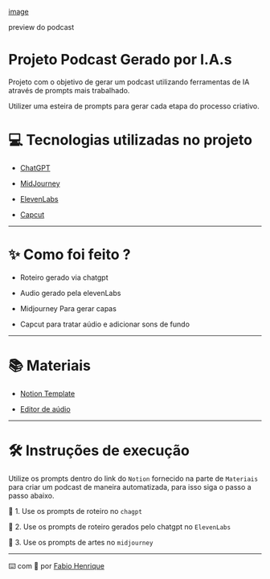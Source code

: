 
[image](https://github.com/FabioAgroTechnology/prompts-inteligentes-para-podcast/assets/86381956/f745354a-e6b9-4067-9791-4403a6ab073a)

preview do podcast

# Projeto Podcast Gerado por I.A.s #


Projeto com o objetivo de gerar um podcast utilizando ferramentas de IA através de prompts mais trabalhado.

Utilizer uma esteira de prompts para gerar cada etapa do processo criativo.

# 💻 Tecnologias utilizadas no projeto #

* [ChatGPT](https://chatgpt.com/?oai-dm=1)
  
* [MidJourney](https://www.midjourney.com/showcase)
   
* [ElevenLabs](https://elevenlabs.io/)
  
* [Capcut](https://www.capcut.com/pt-br/)
---------------

# ✨ Como foi feito ? #


* Roteiro gerado via chatgpt

* Audio gerado pela elevenLabs

* Midjourney Para gerar capas

* Capcut para tratar aúdio e adicionar sons de fundo
------------


 # 📚 Materiais #

* [Notion Template](https://helpful-jump-17b.notion.site/PAS-Podcast-AI-Studio-210489e15d7a4a73b743bb159e45d06f)

* [Editor de aúdio](https://www.capcut.com/editor?from_page=landing_page&__action_from=picture_V%C3%ADdeos+profissionais+em+minutos%2C+n%C3%A3o+em+horas.&scenario=custom)
--------------

# 🛠️ Instruções de execução #

Utilize os prompts dentro do link do `Notion` fornecido na parte de ``Materiais`` para criar um podcast de maneira automatizada, para isso siga o passo a passo abaixo.

🤖 1. Use os prompts de roteiro no `chagpt`

🤖 2. Use os prompts de roteiro gerados pelo chatgpt no `ElevenLabs`

🤖 3. Use os prompts de artes no `midjourney`



---

⌨️ com 💜 por [Fabio Henrique](https://www.linkedin.com/in/fabiohenriqueagro/)